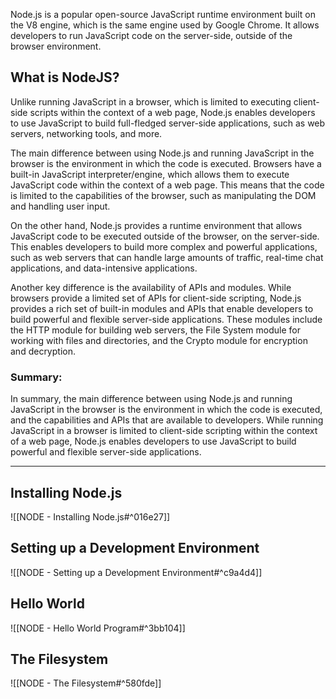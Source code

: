 
Node.js is a popular open-source JavaScript runtime environment built on the V8 engine, which is the same engine used by Google Chrome. It allows developers to run JavaScript code on the server-side, outside of the browser environment.

## What is NodeJS?

Unlike running JavaScript in a browser, which is limited to executing client-side scripts within the context of a web page, Node.js enables developers to use JavaScript to build full-fledged server-side applications, such as web servers, networking tools, and more.

The main difference between using Node.js and running JavaScript in the browser is the environment in which the code is executed. Browsers have a built-in JavaScript interpreter/engine, which allows them to execute JavaScript code within the context of a web page. This means that the code is limited to the capabilities of the browser, such as manipulating the DOM and handling user input.

On the other hand, Node.js provides a runtime environment that allows JavaScript code to be executed outside of the browser, on the server-side. This enables developers to build more complex and powerful applications, such as web servers that can handle large amounts of traffic, real-time chat applications, and data-intensive applications.

Another key difference is the availability of APIs and modules. While browsers provide a limited set of APIs for client-side scripting, Node.js provides a rich set of built-in modules and APIs that enable developers to build powerful and flexible server-side applications. These modules include the HTTP module for building web servers, the File System module for working with files and directories, and the Crypto module for encryption and decryption.

### Summary:

In summary, the main difference between using Node.js and running JavaScript in the browser is the environment in which the code is executed, and the capabilities and APIs that are available to developers. While running JavaScript in a browser is limited to client-side scripting within the context of a web page, Node.js enables developers to use JavaScript to build powerful and flexible server-side applications.

---

## Installing Node.js

![[NODE - Installing Node.js#^016e27]]


## Setting up a Development Environment

![[NODE - Setting up a Development Environment#^c9a4d4]]

## Hello World

![[NODE - Hello World Program#^3bb104]]


## The Filesystem

![[NODE - The Filesystem#^580fde]]